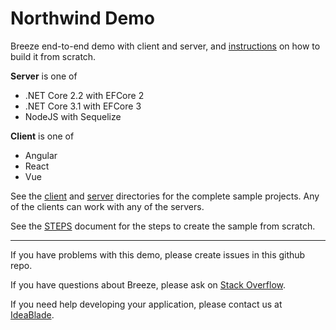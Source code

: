 # Northwind Demo
Breeze end-to-end demo with client and server, and [instructions](STEPS.md) on how to build it from scratch.

**Server** is one of
  - .NET Core 2.2 with EFCore 2
  - .NET Core 3.1 with EFCore 3
  - NodeJS with Sequelize
  
**Client** is one of 
  - Angular
  - React
  - Vue

See the [client](client) and [server](server) directories for the complete sample projects.  Any of the clients can work with any of the servers.

See the [STEPS](STEPS.md) document for the steps to create the sample from scratch.

<hr>

If you have problems with this demo, please create issues in this github repo.

If you have questions about Breeze, please ask on [Stack Overflow](https://stackoverflow.com/questions/tagged/breeze).

If you need help developing your application, please contact us at [IdeaBlade](mailto:info@ideablade.com).
